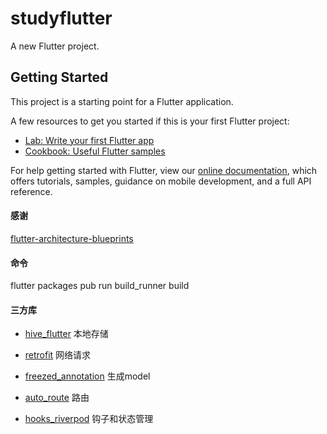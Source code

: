 # studyflutter

A new Flutter project.

## Getting Started

This project is a starting point for a Flutter application.

A few resources to get you started if this is your first Flutter project:

- [Lab: Write your first Flutter app](https://flutter.dev/docs/get-started/codelab)
- [Cookbook: Useful Flutter samples](https://flutter.dev/docs/cookbook)

For help getting started with Flutter, view our
[online documentation](https://flutter.dev/docs), which offers tutorials,
samples, guidance on mobile development, and a full API reference.




#### 感谢
[flutter-architecture-blueprints](https://github.com/wasabeef/flutter-architecture-blueprints)


#### 命令
flutter packages pub run build_runner build

#### 三方库


- [hive_flutter](https://pub.flutter-io.cn/packages/hive_flutter)   本地存储

- [retrofit](https://pub.flutter-io.cn/packages/retrofit) 网络请求  

- [freezed_annotation](https://pub.flutter-io.cn/packages/freezed_annotation) 生成model  

- [auto_route](https://pub.flutter-io.cn/packages/auto_route) 路由  

- [hooks_riverpod](https://pub.flutter-io.cn/packages/hooks_riverpod) 钩子和状态管理  



